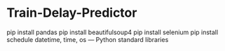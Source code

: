 # Train-Delay-Predictor
pip install pandas 
pip install beautifulsoup4 
pip install selenium 
pip install schedule 
datetime, time, os — Python standard libraries
